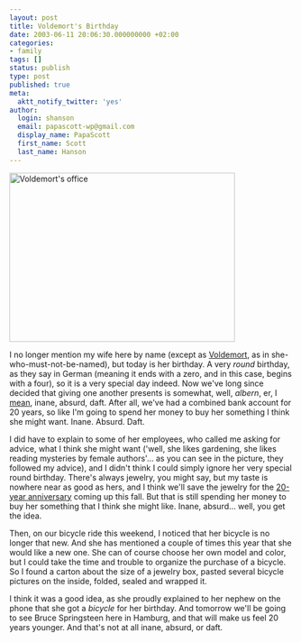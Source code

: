 ```yaml
---
layout: post
title: Voldemort's Birthday
date: 2003-06-11 20:06:30.000000000 +02:00
categories:
- family
tags: []
status: publish
type: post
published: true
meta:
  aktt_notify_twitter: 'yes'
author:
  login: shanson
  email: papascott-wp@gmail.com
  display_name: PapaScott
  first_name: Scott
  last_name: Hanson
---
```

<p><img alt="Voldemort's office" src="https://www.papascott.de/wordpress/wp-content/uploads/2003/06/gb40f.jpg" width="400" height="300" border="0" /></p>
<p>I no longer mention my wife here by name (except as <a href="/2003/03/26/2136.php">Voldemort</a>, as in she-who-must-not-be-named), but today is her birthday. A very <em>round</em> birthday, as they say in German (meaning it ends with a zero, and in this case, begins with a four), so it is a very special day indeed. Now we've long since decided that giving one another presents is somewhat, well, <em>albern</em>, er, I <a href="http://dict.leo.org/?search=albern">mean</a>, inane, absurd, daft. After all, we've had a combined bank account for 20 years, so like I'm going to spend her money to buy her something I think she might want. Inane. Absurd. Daft.</p>
<p>I did have to explain to some of her employees, who called me asking for advice, what I think she might want ('well, she likes gardening, she likes reading mysteries by female authors'... as you can see in the picture, they followed my advice), and I didn't think I could simply ignore her very special round birthday. There's always jewelry, you might say, but my taste is nowhere near as good as hers, and I think we'll save the jewelry for the <a href="/2002/09/07/1875.php">20-year anniversary</a> coming up this fall. But that is still spending her money to buy her something that I think she might like. Inane, absurd... well, you get the idea.</p>
<p>Then, on our bicycle ride this weekend, I noticed that her bicycle is no longer that new. And she has mentioned a couple of times this year that she would like a new one. She can of course choose her own model and color, but I could take the time and trouble to organize the purchase of a bicycle. So I found a carton about the size of a jewelry box, pasted several bicycle pictures on the inside, folded, sealed and wrapped it. </p>
<p>I think it was a good idea, as she proudly explained to her nephew on the phone that she got a <em>bicycle</em> for her birthday. And tomorrow we'll be going to see Bruce Springsteen here in Hamburg, and that will make us feel 20 years younger. And that's not at all inane, absurd, or daft.</p>
